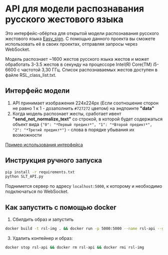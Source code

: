# API для модели распознавания русского жестового языка
Это интерфейс-обёртка для открытой модели распознавания русского жестового языка 
[Easy_sign](https://github.com/ai-forever/easy_sign). С помощью данного проекта
вы сможете использовать её в своих проектах, отправляя запросы через WebSocket.

Модель распознает ~1600 жестов русского языка жестов и может обработать 3-3.5 жестов в секунду на процессоре 
Intel(R) Core(TM) i5-6600 с частотой 3,30 ГГц. Список распознаваемых жестов доступен в файле RSL_class_list.txt.

## Интерфейс модели
1. API принимает изображения 224x224px (Если соотношение сторон не равно 1 к 1 - дозаполнить `#727272` цветом) на 
эндпоинте **"data"**
2. Когда модель распознает жесты, сработает ивент **"send_not_normalize_text"** со строкой, в которой будет содержаться
объект вида `{"0": "*Первый предикт*", "1": "*Второй предикт*", "2": "*Третий предикт*"}` - слова в порядке убывания 
их возможности

[Пример использования интерфейса](https://github.com/CatDevelop/Teaching-RSL-Stand/blob/pin-code/frontend/src/features/training/components/RecognitionBlock/RecognitionBlock.tsx)

## Инструкция ручного запуска
```bash
pip install -r requirements.txt
python SLT_API.py
```
Поднимется сервер по адресу `localhost:5000`, к которому и необходимо подключаться по WebSocket.

## Как запустить с помощью docker

1. Сбилдить образ и запустить

```bash
docker build -t rsl-img . && docker run -p 5000:5000 --name rsl-api --gpus device=01:00.0 nvidia/cuda rsl-img
```
3. Удалить контейнер и образ:
```bash
docker stop rsl-api && docker rm rsl-api && docker rmi rsl-img
```